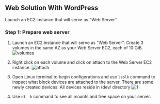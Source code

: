 ## Web Solution With WordPress
Launch an EC2 instance that will serve as "Web Server"

### Step 1: Prepare web server
1. Launch an EC2 instance that will serve as "Web Server". Create 3 volumes in the same AZ as your Web Server EC2, each of 10 GiB.
![volumes](https://user-images.githubusercontent.com/64135078/197396327-98f83fcb-2368-4ef4-ad71-86c2a10f27b6.png)

2. Right click on each volume and click on attach to the Web Server EC2 instance.
![attach](https://user-images.githubusercontent.com/64135078/197396500-6796abce-2c66-4e53-9e3c-9c50c2448597.png)

3. Open Linux terminal to begin configerations and use `lsblk` command to inspect what block devices are attached to the server. There are some newly created devices.
All devices reside in /dev/ directory
![1](https://user-images.githubusercontent.com/64135078/197396744-a1c62e5f-8af5-4767-a5cb-905a3911e2ee.png)

4. Use `df -h` command to see all mounts and free space on your server.
